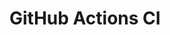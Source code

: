 # GitHub Actions CI




























































































































































































































































































































































































































































































































































































































































































































































































































































































































































































































































































































































































































































































































































































































































































































































































































































































































































































































































































































































































































































































































































































































































































































































































































































































































































